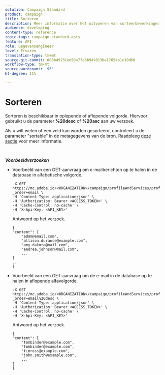 ```yaml
---
solution: Campaign Standard
product: campaign
title: Sorteren
description: Meer informatie over het uitvoeren van sorteerbewerkingen
audience: developing
content-type: reference
topic-tags: campaign-standard-apis
feature: API
role: Gegevensengineer
level: Ervaren
translation-type: tm+mt
source-git-commit: 088b49931ee5047fa6b949813ba17654b1e10d60
workflow-type: tm+mt
source-wordcount: '93'
ht-degree: 11%

---
```



# Sorteren

Sorteren is beschikbaar in oplopende of aflopende volgorde. Hiervoor gebruikt u de parameter **%20desc** of **%20asc** aan uw verzoek.

Als u wilt weten of een veld kan worden gesorteerd, controleert u de parameter &quot;sortable&quot; in de metagegevens van de bron. Raadpleeg [deze sectie](../../api/using/metadata-mechanism.md) voor meer informatie.

<br/>

***Voorbeeldverzoeken***

* Voorbeeld van een GET-aanvraag om e-mailberichten op te halen in de database in alfabetische volgorde.

   ```
   -X GET https://mc.adobe.io/<ORGANIZATION>/campaign/profileAndServices/profile/email/email?_order=email \
   -H 'Content-Type: application/json' \
   -H 'Authorization: Bearer <ACCESS_TOKEN>' \
   -H 'Cache-Control: no-cache' \
   -H 'X-Api-Key: <API_KEY>'
   ```

   Antwoord op het verzoek.

   ```
   {
   "content": [
       "adam@email.com",
       "allison.durance@example.com",
       "amy.dakota@mail.com",
       "andrea.johnson@mail.com",
       ...
   ]
   ...
   }
   ```

* Voorbeeld van een GET-aanvraag om de e-mail in de database op te halen in aflopende alfavolgorde.

   ```
   -X GET https://mc.adobe.io/<ORGANIZATION>/campaign/profileAndServices/profile/email?_order=email%20desc \
   -H 'Content-Type: application/json' \
   -H 'Authorization: Bearer <ACCESS_TOKEN>' \
   -H 'Cache-Control: no-cache' \
   -H 'X-Api-Key: <API_KEY>'
   ```

   Antwoord op het verzoek.

   ```
   {
   "content": [
       "tombinder@example.com",
       "tombinder@example.com",
       "timross@example.com",
       "john.smith@example.com",
       ...
   ]
   }
   ```
